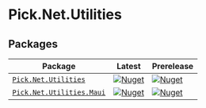 # Pick.Net.Utilities

## Packages

|Package|Latest|Prerelease
|-|-|-|
|[`Pick.Net.Utilities`](./Pick.Net.Utilities/README.MD)|[![Nuget](https://img.shields.io/nuget/v/Pick.Net.Utilities)](https://www.nuget.org/packages/Pick.Net.Utilities)|[![Nuget](https://img.shields.io/nuget/vpre/Pick.Net.Utilities)](https://www.nuget.org/packages/Pick.Net.Utilities/absoluteLatest)
|[`Pick.Net.Utilities.Maui`](./Pick.Net.Utilities/README.MD)|[![Nuget](https://img.shields.io/nuget/v/Pick.Net.Utilities.Maui)](https://www.nuget.org/packages/Pick.Net.Utilities.Maui)|[![Nuget](https://img.shields.io/nuget/vpre/Pick.Net.Utilities.Maui)](https://www.nuget.org/packages/Pick.Net.Utilities.Maui/absoluteLatest)